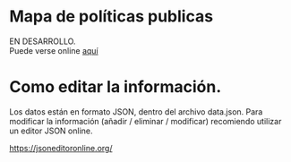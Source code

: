 # Mapa de políticas publicas

EN DESARROLLO.  
Puede verse online [aquí](https://modernizacionmunicba.github.io/mapa-politicas-publicas/index.html)

# Como editar la información.

Los datos están en formato JSON, dentro del archivo data.json. Para modificar la información (añadir / eliminar / modificar) recomiendo utilizar un editor JSON online.

https://jsoneditoronline.org/
